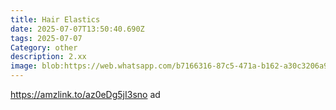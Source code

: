 ```yaml
---
title: Hair Elastics
date: 2025-07-07T13:50:40.690Z
tags: 2025-07-07
Category: other
description: 2.xx
image: blob:https://web.whatsapp.com/b7166316-87c5-471a-b162-a30c3206a937
---
```

https://amzlink.to/az0eDg5jI3sno ad